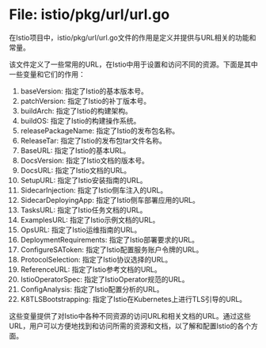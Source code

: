 # File: istio/pkg/url/url.go

在Istio项目中，istio/pkg/url/url.go文件的作用是定义并提供与URL相关的功能和常量。

该文件定义了一些常用的URL，在Istio中用于设置和访问不同的资源。下面是其中一些变量和它们的作用：

1. baseVersion: 指定了Istio的基本版本号。
2. patchVersion: 指定了Istio的补丁版本号。
3. buildArch: 指定了Istio的构建架构。
4. buildOS: 指定了Istio的构建操作系统。
5. releasePackageName: 指定了Istio的发布包名称。
6. ReleaseTar: 指定了Istio的发布包tar文件名称。
7. BaseURL: 指定了Istio的基本URL。
8. DocsVersion: 指定了Istio文档的版本号。
9. DocsURL: 指定了Istio文档的URL。
10. SetupURL: 指定了Istio安装指南的URL。
11. SidecarInjection: 指定了Istio侧车注入的URL。
12. SidecarDeployingApp: 指定了Istio侧车部署应用的URL。
13. TasksURL: 指定了Istio任务文档的URL。
14. ExamplesURL: 指定了Istio示例文档的URL。
15. OpsURL: 指定了Istio运维指南的URL。
16. DeploymentRequirements: 指定了Istio部署要求的URL。
17. ConfigureSAToken: 指定了Istio配置服务账户令牌的URL。
18. ProtocolSelection: 指定了Istio协议选择的URL。
19. ReferenceURL: 指定了Istio参考文档的URL。
20. IstioOperatorSpec: 指定了IstioOperator规范的URL。
21. ConfigAnalysis: 指定了Istio配置分析的URL。
22. K8TLSBootstrapping: 指定了Istio在Kubernetes上进行TLS引导的URL。

这些变量提供了对Istio中各种不同资源的访问URL和相关文档的URL。通过这些URL，用户可以方便地找到和访问所需的资源和文档，以了解和配置Istio的各个方面。

